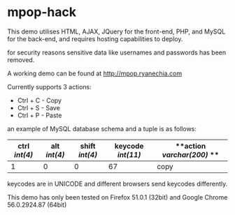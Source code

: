 # mpop-hack

This demo utilises HTML, AJAX, JQuery for the front-end,
PHP, and MySQL for the back-end, and requires hosting capabilities to deploy.

for security reasons sensitive data like usernames and passwords has been removed.

A working demo can be found at http://mpop.ryanechia.com

Currently supports 3 actions: 

* Ctrl + C - Copy
* Ctrl + S - Save
* Ctrl + P - Paste

an example of MySQL database schema and a tuple is as follows:

| ctrl *int(4)* | alt *int(4)* | shift *int(4)* | keycode *int(11)*| **action *varchar(200)* **|
| --- | --- | --- | --- | --- |
| 1 | 0 | 0 | 67 | copy |

keycodes are in UNICODE and different browsers send keycodes differently.

This demo has only been tested on Firefox 51.0.1 (32bit) and Google Chrome 56.0.2924.87 (64bit)